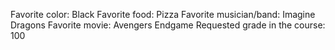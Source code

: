 Favorite color: Black
Favorite food: Pizza
Favorite musician/band: Imagine Dragons
Favorite movie: Avengers Endgame
Requested grade in the course: 100
